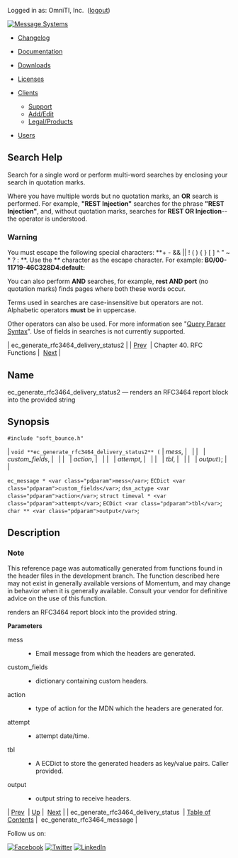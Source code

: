 Logged in as: OmniTI, Inc.  ([logout](https://support.messagesystems.com/logout.php))

[![Message Systems](https://support.messagesystems.com/images/ms-white205.png)](https://support.messagesystems.com/start.php) 

*   [Changelog](https://support.messagesystems.com/start.php?show=changelog)
*   [Documentation](https://support.messagesystems.com/docs/)
*   [Downloads](https://support.messagesystems.com/start.php)

*   [Licenses](https://support.messagesystems.com/license_summary.php)
*   <a href="">Clients</a>
    *   [Support](https://support.messagesystems.com/cs.php)
    *   [Add/Edit](https://support.messagesystems.com/edit_client.php)
    *   [Legal/Products](https://support.messagesystems.com/edit_products.php)
*   [Users](https://support.messagesystems.com/edit_customer.php)

## Search Help

Search for a single word or perform multi-word searches by enclosing your search in quotation marks.

Where you have multiple words but no quotation marks, an **OR** search is performed. For example, **"REST Injection"** searches for the phrase **"REST Injection"**, and, without quotation marks, searches for **REST OR Injection**--the operator is understood.

### Warning

You must escape the following special characters: **+ - && || ! ( ) { } [ ] ^ " ~ * ? : \**. Use the **\** character as the escape character. For example: **B0/00-11719-46C328D4\:default\:**

You can also perform **AND** searches, for example, **rest AND port** (no quotation marks) finds pages where both these words occur.

Terms used in searches are case-insensitive but operators are not. Alphabetic operators **must** be in uppercase.

Other operators can also be used. For more information see "[Query Parser Syntax](https://lucene.apache.org/core/old_versioned_docs/versions/3_0_0/queryparsersyntax.html)". Use of fields in searches is not currently supported.

| ec_generate_rfc3464_delivery_status2 |
| [Prev](apis.ec_generate_rfc3464_delivery_status.php)  | Chapter 40. RFC Functions |  [Next](apis.ec_generate_rfc3464_message.php) |

<a name="apis.ec_generate_rfc3464_delivery_status2"></a>
## Name

ec_generate_rfc3464_delivery_status2 — renders an RFC3464 report block into the provided string

## Synopsis

`#include "soft_bounce.h"`

| `void **ec_generate_rfc3464_delivery_status2** (` | <var class="pdparam">mess</var>, |   |
|   | <var class="pdparam">custom_fields</var>, |   |
|   | <var class="pdparam">action</var>, |   |
|   | <var class="pdparam">attempt</var>, |   |
|   | <var class="pdparam">tbl</var>, |   |
|   | <var class="pdparam">output</var>`)`; |   |

`ec_message * <var class="pdparam">mess</var>`;
`ECDict <var class="pdparam">custom_fields</var>`;
`dsn_actype <var class="pdparam">action</var>`;
`struct timeval * <var class="pdparam">attempt</var>`;
`ECDict <var class="pdparam">tbl</var>`;
`char ** <var class="pdparam">output</var>`;<a name="idp30856464"></a>
## Description

### Note

This reference page was automatically generated from functions found in the header files in the development branch. The function described here may not exist in generally available versions of Momentum, and may change in behavior when it is generally available. Consult your vendor for definitive advice on the use of this function.

renders an RFC3464 report block into the provided string.

**Parameters**

<dl class="variablelist">

<dt>mess</dt>

<dd>

- Email message from which the headers are generated.

</dd>

<dt>custom_fields</dt>

<dd>

- dictionary containing custom headers.

</dd>

<dt>action</dt>

<dd>

- type of action for the MDN which the headers are generated for.

</dd>

<dt>attempt</dt>

<dd>

- attempt date/time.

</dd>

<dt>tbl</dt>

<dd>

- A ECDict to store the generated headers as key/value pairs. Caller provided.

</dd>

<dt>output</dt>

<dd>

- output string to receive headers.

</dd>

</dl>

| [Prev](apis.ec_generate_rfc3464_delivery_status.php)  | [Up](rfc.php) |  [Next](apis.ec_generate_rfc3464_message.php) |
| ec_generate_rfc3464_delivery_status  | [Table of Contents](index.php) |  ec_generate_rfc3464_message |

Follow us on:

[![Facebook](https://support.messagesystems.com/images/icon-facebook.png)](http://www.facebook.com/messagesystems) [![Twitter](https://support.messagesystems.com/images/icon-twitter.png)](http://twitter.com/#!/MessageSystems) [![LinkedIn](https://support.messagesystems.com/images/icon-linkedin.png)](http://www.linkedin.com/company/message-systems)